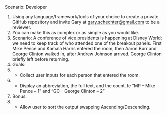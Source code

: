 Scenario:
Developer
1. Using any language/framework/tools of your choice to create a private
GitHub repository and invite Gary at gary.schechter@gmail.com to be a
reviewer.
2. You can make this as complex or as simple as you would like.
3. Scenario: A conference of vice presidents is happening at Disney World; we
need to keep track of who attended one of the breakout panels. First Mike
Pence and Kamala Harris entered the room, then Aaron Burr and George
Clinton walked in, after Andrew Johnson arrived. George Clinton briefly left
before returning.
4. Goals:
5. - Collect user inputs for each person that entered the room.
6. - Display an abbreviation, the full text, and the count. Ie “MP – Mike Pence –
1” and “GC – George Clinton – 2”
7. Bonus:
8. - Allow user to sort the output swapping Ascending/Descending.